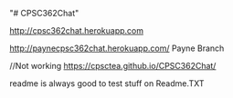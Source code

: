 "# CPSC362Chat" 

http://cpsc362chat.herokuapp.com


http://paynecpsc362chat.herokuapp.com/  Payne Branch

//Not working
https://cpsctea.github.io/CPSC362Chat/

readme is always good to test stuff on
Readme.TXT
